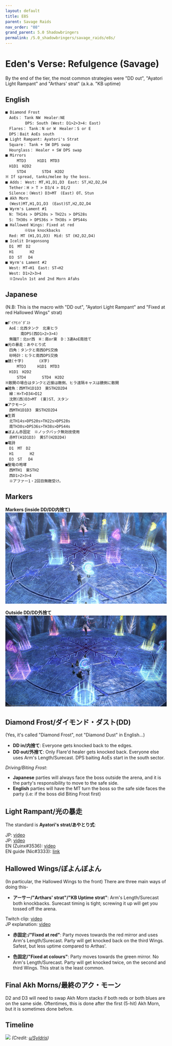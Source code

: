 ```yaml
---
layout: default
title: E8S
parent: Savage Raids
nav_order: "08"
grand_parent: 5.0 Shadowbringers
permalink: /5.0_shadowbringers/savage_raids/e8s/
---
```


# Eden's Verse: Refulgence (Savage)

By the end of the tier, the most common strategies were "DD out", "Ayatori Light Rampant" and "Arthars' strat" (a.k.a. "KB uptime)

## English
```
■ Diamond Frost
　AoEs： Tank NW　Healer:NE
　　　　  DPS: South (West: D1>2>3>4: East)
　Flares： Tank：N or W　Healer：S or E
　DPS：Bait AoEs south
■ Light Rampant: Ayatori's Strat
　Square： Tank + SW DPS swap
　Hourglass： Healer + SW DPS swap
■ Mirrors
　　　MTD3　　　H1D1　MTD3
　H1D1　H2D2
　　　STD4　　　  STD4　H2D2
※ If spread, tanks/melee by the boss.
■ Adds： West: MT,H1,D1,D3　East: ST,H2,D2,D4
　Tether：H > T > D3/4 > D1/2
　Silence：(West) D3>MT　(East) OT、Stun
■ Akh Morn
　(West)MT,H1,D1,D3　(East)ST,H2,D2,D4
■ Wyrm's Lament #1
　N: TH14s > DPS20s > TH22s > DPS28s
　S: TH30s > DPS36s > TH38s > DPS44s
■ Hallowed Wings: Fixed at red
　　　　　※Use knockbacks
　Red: MT (H1,D1,D3)　Mid: ST (H2,D2,D4)
■ Icelit Dragonsong
　D1　MT　D2
　H1　　　  H2
　D3　ST　 D4
■ Wyrm's Lament #2
　West: MT→H1　East: ST→H2
　West: D1>2>3>4
　※Invuln 1st and 2nd Morn Afahs
```

## Japanese

(N.B: This is the macro with  "DD out", "Ayatori Light Rampant" and "Fixed at red Hallowed Wings" strat)
```
■ﾀﾞｲｱﾓﾝﾄﾞﾀﾞｽﾄ
　AoE：北西タンク　北東ヒラ
　　　　南DPS(西D1>2>3>4)
　無職T：北or西　H：南or東　D：3連AoE南捨て
■光の暴走：あやとり式
　四角：タンクと南西DPS交換
　砂時計：ヒラと南西DPS交換
■鏡(十字)　　　　(X字)
　　　MTD3　　　H1D1　MTD3
　H1D1　H2D2
　　　STD4　　　  STD4　H2D2
※散開の場合はタンクと近接は敵側、ヒラ遠隔キャスは鏡側に散開
■雑魚：西MTH1D1D3　東STH2D2D4
　線：H>T>D34>D12
　沈黙(西)D3>MT　(東)ST、スタン
■アクモーン
　西MTH1D1D3　東STH2D2D4
■生首
　北TH14s>DPS20s>TH22s>DPS28s
　南TH30s>DPS36s>TH38s>DPS44s
■ぼよん赤固定　※ノックバック無効技使用
　赤MT(H1D1D3)　黄ST(H2D2D4)
■竜詩
　D1　MT　D2
　H1　　　  H2
　D3　ST　 D4
■聖竜の咆哮
　西MTH1　東STH2
　西D1>2>3>4
　※アファー1・2回目無敵受け。
```

## Markers

**Markers (inside DD/DD内捨て)**
![](images/markers_inside_dd.jpg)

**Outside DD/DD外捨て**
![](images/markers_outside_dd.jpg)

## Diamond Frost/ダイモンド・ダスト(DD)

(Yes, it's called "Diamond Frost", not "Diamond Dust" in English...)
  - **DD in/内捨て**: Everyone gets knocked back to the edges.
  - **DD out/外捨て**: Only Flare'd healer gets knocked back. Everyone else uses Arm's Length/Surecast. DPS baiting AoEs start in the south sector.

*Driving/Biting Frost*:
  - **Japanese** parties will always face the boss outside the arena, and it is the party's responsibility to move to the safe side.
  - **English** parties will have the MT turn the boss so the safe side faces the party (i.e: if the boss did Biting Frost first)


## Light Rampant/光の暴走

The standard is **Ayatori's strat/あやとり式**:

JP: [video](https://youtu.be/AXVwgQRr3J0?t=198)  
JP: [video](https://youtu.be/pmYgfT3Dbno)  
EN (Zuinx#3536): [video](ttps://youtu.be/ySKy8uXRcxc)  
EN guide (Nic#3333): [link](https://docs.google.com/presentation/d/1J-Niu4T-joOKG0Kt3vv7UzBBNUZ6PMXUTQTvoEZehRU/)  

## Hallowed Wings/ぼよんぼよん

(In particular, the Hallowed Wings to the front)
There are three main ways of doing this-
- **アーサー/"Arthars' strat"/"KB Uptime strat"**: Arm's Length/Surecast both knockbacks. Surecast timing is tight; screwing it up will get you tossed off the arena.

Twitch clip: [video](https://clips.twitch.tv/InquisitiveCheerfulClamHassanChop)  
JP explanation: [video](https://youtu.be/hCiDNU6pIxk)  

- **赤固定:/"Fixed at red"**: Party moves towards the red mirror and uses Arm's Length/Surecast. Party will get knocked back on the third Wings. Safest, but less uptime compared to Arthas'.

- **色固定/"Fixed at colours"**: Party moves towards the green mirror. No Arm's Length/Surecast. Party will get knocked twice, on the second and third Wings. This strat is the least common.

## Final Akh Morns/最終のアク・モーン

D2 and D3 will need to swap Akh Morn stacks if both reds or both blues are on the same side. Oftentimes, this is done after the first (5-hit) Akh Morn, but it is sometimes done before. 

## Timeline

![](https://preview.redd.it/fo9bwgrcfdo41.png?width=2100&format=png&auto=webp&s=970212680abace32458dfd64656838cd8264f340)
*(Credit: [u/Syldris](https://www.reddit.com/r/ffxiv/comments/fm0rm4/e8s_timeline_image/))*